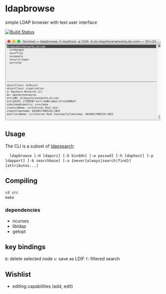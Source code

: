 # ldapbrowse 
simple LDAP browser with text user interface

[![Build Status](https://travis-ci.org/david0/ldapbrowse.png)](https://travis-ci.org/david0/ldapbrowse)

![Screenshot](screenshot.gif)

## Usage

The CLI is a subset of [ldapsearch](http://linux.die.net/man/1/ldapsearch):

      ldapbrowse [-H ldapuri] [-D binddn] [-w passwd] [-h ldaphost] [-p ldapport] [-b searchbase] [-a {never|always|search|find}][attributes...]

## Compiling 

    cd src
    make

### dependencies

- ncurses
- libldap
- getopt

## key bindings

`D`: delete selected node 
`s`: save as LDIF 
`f`: filtered search


## Wishlist

- editing capabilities (add, edit)
